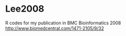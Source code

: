 # Lee2008
R codes for my publication in BMC Bioinformatics 2008
http://www.biomedcentral.com/1471-2105/9/32
